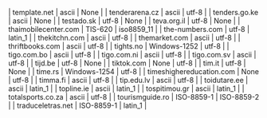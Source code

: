| template.net | ascii | None |
| tenderarena.cz | ascii | utf-8 |
| tenders.go.ke | ascii | None |
| testado.sk | utf-8 | None |
| teva.org.il | utf-8 | None |
| thaimobilecenter.com | TIS-620 | iso8859_11 |
| the-numbers.com | utf-8 | latin_1 |
| thekitchn.com | ascii | utf-8 |
| themarket.com | ascii | utf-8 |
| thriftbooks.com | ascii | utf-8 |
| tights.no | Windows-1252 | utf-8 |
| tigo.com.bo | ascii | utf-8 |
| tigo.com.ni | ascii | utf-8 |
| tigo.com.sv | ascii | utf-8 |
| tijd.be | utf-8 | None |
| tiktok.com | None | utf-8 |
| tim.it | utf-8 | None |
| time.rs | Windows-1254 | utf-8 |
| timeshighereducation.com | None | utf-8 |
| timma.fi | ascii | utf-8 |
| tip.edu.lv | ascii | utf-8 |
| toidutare.ee | ascii | latin_1 |
| topline.ie | ascii | latin_1 |
| tospitimou.gr | ascii | latin_1 |
| totalsports.co.za | ascii | utf-8 |
| tourismguide.ro | ISO-8859-1 | ISO-8859-2 |
| traduceletras.net | ISO-8859-1 | latin_1 |
